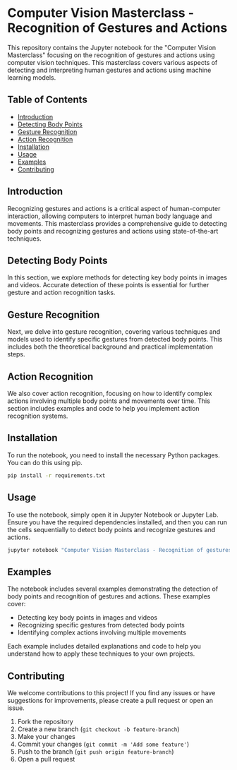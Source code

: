 # Computer Vision Masterclass - Recognition of Gestures and Actions

This repository contains the Jupyter notebook for the "Computer Vision Masterclass" focusing on the recognition of gestures and actions using computer vision techniques. This masterclass covers various aspects of detecting and interpreting human gestures and actions using machine learning models.

## Table of Contents

- [Introduction](#introduction)
- [Detecting Body Points](#detecting-body-points)
- [Gesture Recognition](#gesture-recognition)
- [Action Recognition](#action-recognition)
- [Installation](#installation)
- [Usage](#usage)
- [Examples](#examples)
- [Contributing](#contributing)

## Introduction

Recognizing gestures and actions is a critical aspect of human-computer interaction, allowing computers to interpret human body language and movements. This masterclass provides a comprehensive guide to detecting body points and recognizing gestures and actions using state-of-the-art techniques.

## Detecting Body Points

In this section, we explore methods for detecting key body points in images and videos. Accurate detection of these points is essential for further gesture and action recognition tasks.

## Gesture Recognition

Next, we delve into gesture recognition, covering various techniques and models used to identify specific gestures from detected body points. This includes both the theoretical background and practical implementation steps.

## Action Recognition

We also cover action recognition, focusing on how to identify complex actions involving multiple body points and movements over time. This section includes examples and code to help you implement action recognition systems.

## Installation

To run the notebook, you need to install the necessary Python packages. You can do this using pip.

```bash
pip install -r requirements.txt
```

## Usage

To use the notebook, simply open it in Jupyter Notebook or Jupyter Lab. Ensure you have the required dependencies installed, and then you can run the cells sequentially to detect body points and recognize gestures and actions.

```bash
jupyter notebook "Computer Vision Masterclass - Recognition of gestures and actions.ipynb"
```

## Examples

The notebook includes several examples demonstrating the detection of body points and recognition of gestures and actions. These examples cover:

- Detecting key body points in images and videos
- Recognizing specific gestures from detected body points
- Identifying complex actions involving multiple movements

Each example includes detailed explanations and code to help you understand how to apply these techniques to your own projects.

## Contributing

We welcome contributions to this project! If you find any issues or have suggestions for improvements, please create a pull request or open an issue.

1. Fork the repository
2. Create a new branch (`git checkout -b feature-branch`)
3. Make your changes
4. Commit your changes (`git commit -m 'Add some feature'`)
5. Push to the branch (`git push origin feature-branch`)
6. Open a pull request

```
